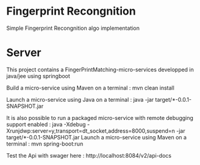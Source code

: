 # Fingerprint Recongnition

Simple Fingerprint Recongnition algo implementation



# Server

This project contains a FingerPrintMatching-micro-services developped in java/jee using springboot

Build a micro-service using Maven on a terminal : mvn clean install

Launch a micro-service using Java on a terminal : java -jar target/\*-0.0.1-SNAPSHOT.jar

It is also possible to run a packaged micro-service with remote debugging support enabled :
java -Xdebug -Xrunjdwp:server=y,transport=dt_socket,address=8000,suspend=n -jar target/\*-0.0.1-SNAPSHOT.jar
Launch a micro-service using Maven on a terminal : mvn spring-boot:run

Test the Api with swager here : http://localhost:8084/v2/api-docs

